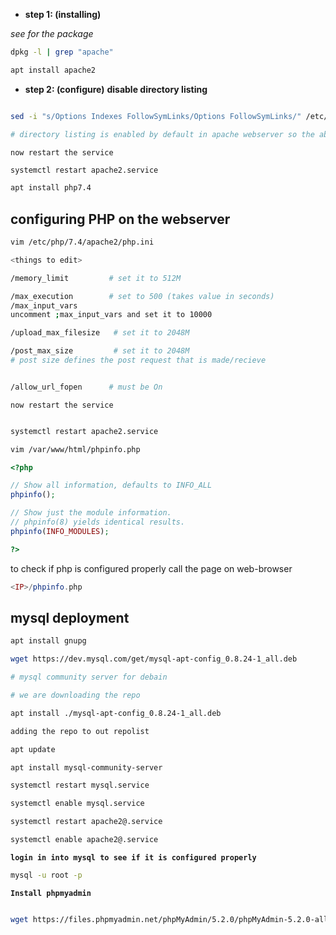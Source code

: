 - **step 1: (installing)**

*see for the package* 

```bash
dpkg -l | grep "apache"
```
```bash
apt install apache2
```

- **step 2: (configure)**
**disable directory listing**

```bash

sed -i "s/Options Indexes FollowSymLinks/Options FollowSymLinks/" /etc/apache2/apache2.conf

# directory listing is enabled by default in apache webserver so the above cmd will disable it.
```

`now restart the service`

```bash
systemctl restart apache2.service

```
```bash
apt install php7.4
```

## configuring PHP on the webserver
```bash
vim /etc/php/7.4/apache2/php.ini

<things to edit>

/memory_limit         # set it to 512M

/max_execution        # set to 500 (takes value in seconds)
/max_input_vars
uncomment ;max_input_vars and set it to 10000 

/upload_max_filesize   # set it to 2048M

/post_max_size         # set it to 2048M
# post size defines the post request that is made/recieve


/allow_url_fopen      # must be On
```
`now restart the service`

```bash

systemctl restart apache2.service
```
```bash
vim /var/www/html/phpinfo.php
```

```php
<?php

// Show all information, defaults to INFO_ALL
phpinfo();

// Show just the module information.
// phpinfo(8) yields identical results.
phpinfo(INFO_MODULES);

?>

```
to check if php is configured properly call the page on web-browser
```php
<IP>/phpinfo.php
```
## mysql deployment

```bash
apt install gnupg
```

```bash
wget https://dev.mysql.com/get/mysql-apt-config_0.8.24-1_all.deb      

# mysql community server for debain 

# we are downloading the repo
```
```bash
apt install ./mysql-apt-config_0.8.24-1_all.deb

adding the repo to out repolist
```

```bash
apt update
```

```bash
apt install mysql-community-server
```

```bash
systemctl restart mysql.service
```
```bash
systemctl enable mysql.service
```
```bash
systemctl restart apache2@.service
```

```bash
systemctl enable apache2@.service
```

**`login in into mysql to see if it is configured properly`**

```bash
mysql -u root -p 
```
**`Install phpmyadmin`**

```bash

wget https://files.phpmyadmin.net/phpMyAdmin/5.2.0/phpMyAdmin-5.2.0-all-languages.zip

```


